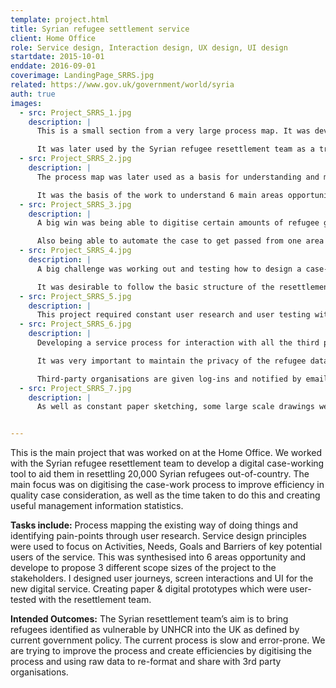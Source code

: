 ```yaml
---
template: project.html
title: Syrian refugee settlement service
client: Home Office
role: Service design, Interaction design, UX design, UI design
startdate: 2015-10-01
enddate: 2016-09-01
coverimage: LandingPage_SRRS.jpg
related: https://www.gov.uk/government/world/syria
auth: true
images:
  - src: Project_SRRS_1.jpg
    description: |
      This is a small section from a very large process map. It was developed to understand the existing way of doing things in the case-work team, as well as engage with the team themselves. It was later used to identify pain-points and potential opportunities.

      It was later used by the Syrian refugee resettlement team as a training tool, as well as being requested as a template model for several other prtojects across the Home Office.
  - src: Project_SRRS_2.jpg
    description: |
      The process map was later used as a basis for understanding and mapping Activities, Needs, Goals and Barriers of key potential users of the service.

      It was the basis of the work to understand 6 main areas opportunity to be able to propose 3 different scope sizes of the project to the stakeholders, so they could decide on which areas of the process to focus on first.
  - src: Project_SRRS_3.jpg
    description: |
      A big win was being able to digitise certain amounts of refugee group data and then tying that to the relevant documentation.

      Also being able to automate the case to get passed from one area of the case-work process to the next and be able to track this.
  - src: Project_SRRS_4.jpg
    description: |
      A big challenge was working out and testing how to design a case-working system that the resettlement team could understand intuitively by following a uniform sequence of events.

      It was desirable to follow the basic structure of the resettlement process, whilst discarding any redundant methods.
  - src: Project_SRRS_5.jpg
    description: |
      This project required constant user research and user testing with the resettlement team as the process used were extremely complex and inter-dependant with may other processes.
  - src: Project_SRRS_6.jpg
    description: |
      Developing a service process for interaction with all the third party organisations that provided crucial data, health checks and security checks.

      It was very important to maintain the privacy of the refugee data and keep it locked behind the Home Office network.

      Third-party organisations are given log-ins and notified by email of cases to process and then upload the results directing into the service as data.
  - src: Project_SRRS_7.jpg
    description: |
      As well as constant paper sketching, some large scale drawings were made to provoke discussions around specific service design interactions with the team.


---
```

This is the main project that was worked on at the Home Office. We worked with the Syrian refugee resettlement team to develop a digital case-working tool to aid them in resettling 20,000 Syrian refugees out-of-country. The main focus was on digitising the case-work process to improve efficiency in quality case consideration, as well as the time taken to do this and creating useful management information statistics.

**Tasks include:**
Process mapping the existing way of doing things and identifying pain-points through user research. Service design principles were used to focus on Activities, Needs, Goals and Barriers of key potential users of the service. This was synthesised into 6 areas opportunity and develope to propose 3 different scope sizes of the project to the stakeholders. I designed user journeys, screen interactions and UI for the new digital service. Creating paper & digital prototypes which were user-tested with the resettlement team.

**Intended Outcomes:**
The Syrian resettlement team’s aim is to bring refugees identified as vulnerable by UNHCR into the UK as defined by current government policy. The current process is slow and error-prone. We are trying to improve the process and create efficiencies by digitising the process and using raw data to re-format and share with 3rd party organisations.